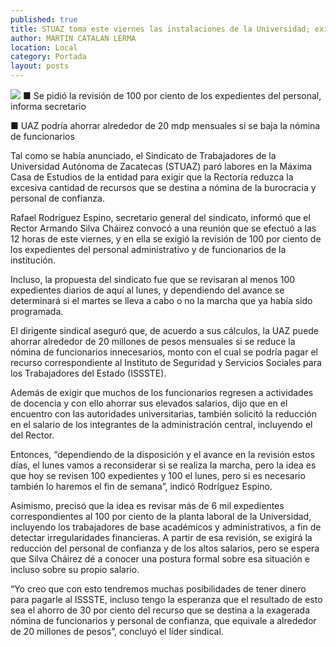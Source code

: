 ```yaml
---
published: true
title: STUAZ toma este viernes las instalaciones de la Universidad; exigen reducir egresos
author: MARTIN CATALAN LERMA
location: Local
category: Portada
layout: posts
---
```


![](http://i.imgur.com/oHOEJ02m.jpg)
■ Se pidió la revisión de 100 por ciento de los expedientes del personal, informa secretario

■ UAZ podría ahorrar alrededor de 20 mdp mensuales si se baja la nómina de funcionarios

Tal como se había anunciado, el Sindicato de Trabajadores de la Universidad Autónoma de Zacatecas (STUAZ) paró labores en la Máxima Casa de Estudios de la entidad para exigir que la Rectoría reduzca la excesiva cantidad de recursos que se destina a nómina de la burocracia y personal de confianza.

Rafael Rodríguez Espino, secretario general del sindicato, informó que el Rector Armando Silva Cháirez convocó a una reunión que se efectuó a las 12 horas de este viernes, y en ella se exigió la revisión de 100 por ciento de los expedientes del personal administrativo y de funcionarios de la institución.

Incluso, la propuesta del sindicato fue que se revisaran al menos 100 expedientes diarios de aquí al lunes, y dependiendo del avance se determinará si el martes se lleva a cabo o no la marcha que ya había sido programada.

El dirigente sindical aseguró que, de acuerdo a sus cálculos, la UAZ puede ahorrar alrededor de 20 millones de pesos mensuales si se reduce la nómina de funcionarios innecesarios, monto con el cual se podría pagar el recurso correspondiente al Instituto de Seguridad y Servicios Sociales para los Trabajadores del Estado (ISSSTE).

Además de exigir que muchos de los funcionarios regresen a actividades de docencia y con ello ahorrar sus elevados salarios, dijo que en el encuentro con las autoridades universitarias, también solicitó la reducción en el salario de los integrantes de la administración central, incluyendo el del Rector.

Entonces, “dependiendo de la disposición y el avance en la revisión estos días, el lunes vamos a reconsiderar si se realiza la marcha, pero la idea es que hoy se revisen 100 expedientes y 100 el lunes, pero si es necesario también lo haremos el fin de semana”, indicó Rodríguez Espino.

Asimismo, precisó que la idea es revisar más de 6 mil expedientes correspondientes al 100 por ciento de la planta laboral de la Universidad, incluyendo los trabajadores de base académicos y administrativos, a fin de detectar irregularidades financieras.
A partir de esa revisión, se exigirá la reducción del personal de confianza y de los altos salarios, pero se espera que Silva Cháirez dé a conocer una postura formal sobre esa situación e incluso sobre su propio salario.

“Yo creo que con esto tendremos muchas posibilidades de tener dinero para pagarle al ISSSTE, incluso tengo la esperanza que el resultado de esto sea el ahorro de 30 por ciento del recurso que se destina a la exagerada nómina de funcionarios y personal de confianza, que equivale a alrededor de 20 millones de pesos”, concluyó el líder sindical.
